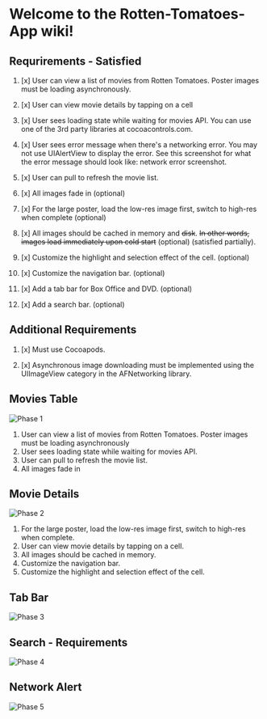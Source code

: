 # Welcome to the Rotten-Tomatoes-App wiki!


## Requrirements - Satisfied

1. [x] User can view a list of movies from Rotten Tomatoes. Poster images must be loading asynchronously.

2. [x] User can view movie details by tapping on a cell

3. [x] User sees loading state while waiting for movies API. You can use one of the 3rd party libraries at cocoacontrols.com.

4. [x] User sees error message when there's a networking error. You may not use UIAlertView to display the error. See this screenshot for what the error message should look like: network error screenshot.

5. [x] User can pull to refresh the movie list.

6. [x] All images fade in (optional)

7. [x] For the large poster, load the low-res image first, switch to high-res when complete (optional)

8. [x] All images should be cached in memory and ~~disk~~. ~~In other words, images load immediately upon cold start~~ (optional) (satisfied partially).

9. [x] Customize the highlight and selection effect of the cell. (optional)

10. [x] Customize the navigation bar. (optional)

11. [x] Add a tab bar for Box Office and DVD. (optional)

12. [x] Add a search bar. (optional)

## Additional Requirements

1. [x] Must use Cocoapods.

2. [x] Asynchronous image downloading must be implemented using the UIImageView category in the AFNetworking library.

## Movies Table

![Phase 1](https://dl.dropboxusercontent.com/u/42075244/rottom1.gif)

1. User can view a list of movies from Rotten Tomatoes. Poster images must be loading asynchronously
2. User sees loading state while waiting for movies API.
3. User can pull to refresh the movie list.
4. All images fade in 

## Movie Details

![Phase 2](https://dl.dropboxusercontent.com/u/42075244/rottom3.gif)

1. For the large poster, load the low-res image first, switch to high-res when complete. 
2. User can view movie details by tapping on a cell.
3. All images should be cached in memory.
4. Customize the navigation bar.
5. Customize the highlight and selection effect of the cell.


## Tab Bar

![Phase 3](https://dl.dropboxusercontent.com/u/42075244/rottom4.gif)

## Search - Requirements

![Phase 4](https://dl.dropboxusercontent.com/u/42075244/rottom5.gif)

## Network Alert

![Phase 5](https://dl.dropboxusercontent.com/u/42075244/rottom6.gif)
